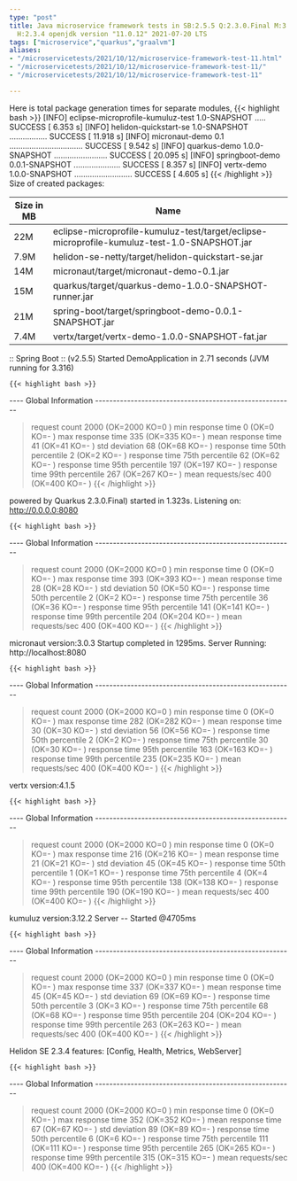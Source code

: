 ```yaml
---
type: "post"
title: Java microservice framework tests in SB:2.5.5 Q:2.3.0.Final M:3.1.0 V:4.1.5
  H:2.3.4 openjdk version "11.0.12" 2021-07-20 LTS
tags: ["microservice","quarkus","graalvm"]
aliases:
- "/microservicetests/2021/10/12/microservice-framework-test-11.html"
- "/microservicetests/2021/10/12/microservice-framework-test-11/"
- "/microservicetests/2021/10/12/microservice-framework-test-11"

---
```

 
Here is total package generation times for separate modules,
{{< highlight bash >}}
[INFO] eclipse-microprofile-kumuluz-test 1.0-SNAPSHOT ..... SUCCESS [  6.353 s]
[INFO] helidon-quickstart-se 1.0-SNAPSHOT ................. SUCCESS [ 11.918 s]
[INFO] micronaut-demo 0.1 ................................. SUCCESS [  9.542 s]
[INFO] quarkus-demo 1.0.0-SNAPSHOT ........................ SUCCESS [ 20.095 s]
[INFO] springboot-demo 0.0.1-SNAPSHOT ..................... SUCCESS [  8.357 s]
[INFO] vertx-demo 1.0.0-SNAPSHOT .......................... SUCCESS [  4.605 s]
{{< /highlight >}}
Size of created packages:

| Size in MB |  Name |
|------------|-------|
| 22M | eclipse-microprofile-kumuluz-test/target/eclipse-microprofile-kumuluz-test-1.0-SNAPSHOT.jar |
| 7.9M | helidon-se-netty/target/helidon-quickstart-se.jar |
| 14M | micronaut/target/micronaut-demo-0.1.jar |
| 15M | quarkus/target/quarkus-demo-1.0.0-SNAPSHOT-runner.jar |
| 21M | spring-boot/target/springboot-demo-0.0.1-SNAPSHOT.jar |
| 7.4M | vertx/target/vertx-demo-1.0.0-SNAPSHOT-fat.jar |


:: Spring Boot :: (v2.5.5) Started DemoApplication in 2.71 seconds (JVM running for 3.316)

    {{< highlight bash >}}
---- Global Information --------------------------------------------------------
> request count                                       2000 (OK=2000   KO=0     )
> min response time                                      0 (OK=0      KO=-     )
> max response time                                    335 (OK=335    KO=-     )
> mean response time                                    41 (OK=41     KO=-     )
> std deviation                                         68 (OK=68     KO=-     )
> response time 50th percentile                          2 (OK=2      KO=-     )
> response time 75th percentile                         62 (OK=62     KO=-     )
> response time 95th percentile                        197 (OK=197    KO=-     )
> response time 99th percentile                        267 (OK=267    KO=-     )
> mean requests/sec                                    400 (OK=400    KO=-     )
{{< /highlight >}}

powered by Quarkus 2.3.0.Final) started in 1.323s. Listening on: http://0.0.0.0:8080

    {{< highlight bash >}}
---- Global Information --------------------------------------------------------
> request count                                       2000 (OK=2000   KO=0     )
> min response time                                      0 (OK=0      KO=-     )
> max response time                                    393 (OK=393    KO=-     )
> mean response time                                    28 (OK=28     KO=-     )
> std deviation                                         50 (OK=50     KO=-     )
> response time 50th percentile                          2 (OK=2      KO=-     )
> response time 75th percentile                         36 (OK=36     KO=-     )
> response time 95th percentile                        141 (OK=141    KO=-     )
> response time 99th percentile                        204 (OK=204    KO=-     )
> mean requests/sec                                    400 (OK=400    KO=-     )
{{< /highlight >}}

micronaut version:3.0.3 Startup completed in 1295ms. Server Running: http://localhost:8080

    {{< highlight bash >}}
---- Global Information --------------------------------------------------------
> request count                                       2000 (OK=2000   KO=0     )
> min response time                                      0 (OK=0      KO=-     )
> max response time                                    282 (OK=282    KO=-     )
> mean response time                                    30 (OK=30     KO=-     )
> std deviation                                         56 (OK=56     KO=-     )
> response time 50th percentile                          2 (OK=2      KO=-     )
> response time 75th percentile                         30 (OK=30     KO=-     )
> response time 95th percentile                        163 (OK=163    KO=-     )
> response time 99th percentile                        235 (OK=235    KO=-     )
> mean requests/sec                                    400 (OK=400    KO=-     )
{{< /highlight >}}

vertx version:4.1.5

    {{< highlight bash >}}
---- Global Information --------------------------------------------------------
> request count                                       2000 (OK=2000   KO=0     )
> min response time                                      0 (OK=0      KO=-     )
> max response time                                    216 (OK=216    KO=-     )
> mean response time                                    21 (OK=21     KO=-     )
> std deviation                                         45 (OK=45     KO=-     )
> response time 50th percentile                          1 (OK=1      KO=-     )
> response time 75th percentile                          4 (OK=4      KO=-     )
> response time 95th percentile                        138 (OK=138    KO=-     )
> response time 99th percentile                        190 (OK=190    KO=-     )
> mean requests/sec                                    400 (OK=400    KO=-     )
{{< /highlight >}}

kumuluz version:3.12.2 Server -- Started @4705ms

    {{< highlight bash >}}
---- Global Information --------------------------------------------------------
> request count                                       2000 (OK=2000   KO=0     )
> min response time                                      0 (OK=0      KO=-     )
> max response time                                    337 (OK=337    KO=-     )
> mean response time                                    45 (OK=45     KO=-     )
> std deviation                                         69 (OK=69     KO=-     )
> response time 50th percentile                          3 (OK=3      KO=-     )
> response time 75th percentile                         68 (OK=68     KO=-     )
> response time 95th percentile                        204 (OK=204    KO=-     )
> response time 99th percentile                        263 (OK=263    KO=-     )
> mean requests/sec                                    400 (OK=400    KO=-     )
{{< /highlight >}}

Helidon SE 2.3.4 features: [Config, Health, Metrics, WebServer]

    {{< highlight bash >}}
---- Global Information --------------------------------------------------------
> request count                                       2000 (OK=2000   KO=0     )
> min response time                                      0 (OK=0      KO=-     )
> max response time                                    352 (OK=352    KO=-     )
> mean response time                                    67 (OK=67     KO=-     )
> std deviation                                         89 (OK=89     KO=-     )
> response time 50th percentile                          6 (OK=6      KO=-     )
> response time 75th percentile                        111 (OK=111    KO=-     )
> response time 95th percentile                        265 (OK=265    KO=-     )
> response time 99th percentile                        315 (OK=315    KO=-     )
> mean requests/sec                                    400 (OK=400    KO=-     )
{{< /highlight >}}
